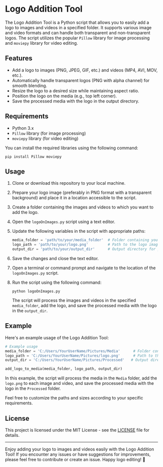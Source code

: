 # Logo Addition Tool

The Logo Addition Tool is a Python script that allows you to easily add a logo to images and videos in a specified folder. It supports various image and video formats and can handle both transparent and non-transparent logos. The script utilizes the popular `Pillow` library for image processing and `moviepy` library for video editing.

## Features

- Add a logo to images (PNG, JPEG, GIF, etc.) and videos (MP4, AVI, MOV, etc.).
- Automatically handle transparent logos (PNG with alpha channel) for smooth blending.
- Resize the logo to a desired size while maintaining aspect ratio.
- Position the logo on the media (e.g., top left corner).
- Save the processed media with the logo in the output directory.

## Requirements

- Python 3.x
- `Pillow` library (for image processing)
- `moviepy` library (for video editing)

You can install the required libraries using the following command:

```
pip install Pillow moviepy
```

## Usage

1. Clone or download this repository to your local machine.

2. Prepare your logo image (preferably in PNG format with a transparent background) and place it in a location accessible to the script.

3. Create a folder containing the images and videos to which you want to add the logo.

4. Open the `logoOnImages.py` script using a text editor.

5. Update the following variables in the script with appropriate paths:

   ```python
   media_folder = 'path/to/your/media_folder'  # Folder containing your images/videos
   logo_path = 'path/to/your/logo.png'         # Path to the logo image
   output_dir = 'path/to/your/output_dir'      # Output directory for processed media
   ```

6. Save the changes and close the text editor.

7. Open a terminal or command prompt and navigate to the location of the `logoOnImages.py` script.

8. Run the script using the following command:

   ```
   python logoOnImages.py
   ```

   The script will process the images and videos in the specified `media_folder`, add the logo, and save the processed media with the logo in the `output_dir`.

## Example

Here's an example usage of the Logo Addition Tool:

```python
# Example usage
media_folder = 'C:/Users/YourUserName/Pictures/Media'      # Folder containing your images/videos
logo_path = 'C:/Users/YourUserName/Pictures/logo.png'      # Path to the logo image
output_dir = 'C:/Users/YourUserName/Pictures/Processed'   # Output directory for processed media

add_logo_to_media(media_folder, logo_path, output_dir)
```

In this example, the script will process the media in the `Media` folder, add the `logo.png` to each image and video, and save the processed media with the logo in the `Processed` folder.

Feel free to customize the paths and sizes according to your specific requirements.

## License

This project is licensed under the MIT License - see the [LICENSE](LICENSE) file for details.

---

Enjoy adding your logo to images and videos easily with the Logo Addition Tool! If you encounter any issues or have suggestions for improvements, please feel free to contribute or create an issue. Happy logo editing! 🎉
